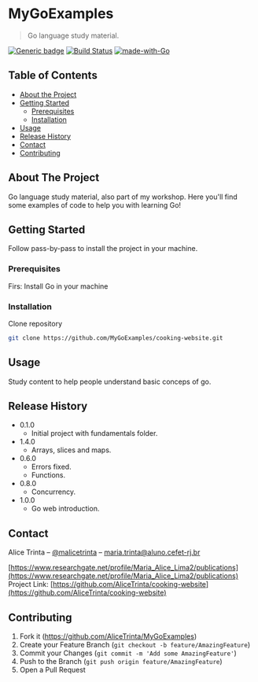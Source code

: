# MyGoExamples
>Go language study material.


[![Generic badge](https://img.shields.io/badge/Version-FINAL-<COLOR>.svg)](https://shields.io/)
[![Build Status][travis-image]][travis-url]
[![made-with-Go](https://img.shields.io/badge/Made%20with-Go-1f425f.svg)](http://golang.org)

<!-- TABLE OF CONTENTS -->
## Table of Contents

* [About the Project](#about-the-project)
* [Getting Started](#getting-started)
  * [Prerequisites](#prerequisites)
  * [Installation](#installation)
* [Usage](#usage)
* [Release History](#release-history)
* [Contact](#contact)
* [Contributing](#contributing)



<!-- ABOUT THE PROJECT -->
## About The Project
Go language study material, also part of my workshop.
Here you'll find some examples of code to help you with learning Go!



<!-- GETTING STARTED -->
## Getting Started

Follow pass-by-pass to install the project in your machine.

### Prerequisites

Firs: Install Go in your machine

### Installation

Clone repository
```sh
git clone https://github.com/MyGoExamples/cooking-website.git
```



<!-- USAGE -->
## Usage
Study content to help people understand basic conceps of go.



<!-- RELEASE HISTORY -->
## Release History

* 0.1.0
    * Initial project with fundamentals folder.
* 1.4.0
    * Arrays, slices and maps.
* 0.6.0
    * Errors fixed.
    * Functions.
* 0.8.0
    * Concurrency.
* 1.0.0
    * Go web introduction.


<!-- CONTACT -->
## Contact

Alice Trinta – [@malicetrinta](https://www.instagram.com/malicetrinta/) – maria.trinta@aluno.cefet-rj.br

[https://www.researchgate.net/profile/Maria_Alice_Lima2/publications](https://www.researchgate.net/profile/Maria_Alice_Lima2/publications)
Project Link: [https://github.com/AliceTrinta/cooking-website](https://github.com/AliceTrinta/cooking-website)



<!-- CONTRIBUTING -->
## Contributing

1. Fork it (<https://github.com/AliceTrinta/MyGoExamples>)
2. Create your Feature Branch (`git checkout -b feature/AmazingFeature`)
3. Commit your Changes (`git commit -m 'Add some AmazingFeature'`)
4. Push to the Branch (`git push origin feature/AmazingFeature`)
5. Open a Pull Request

<!-- Markdown link & img dfn's -->
[npm-image]: https://img.shields.io/npm/v/datadog-metrics.svg?style=flat-square
[npm-url]: https://npmjs.org/package/datadog-metrics
[npm-downloads]: https://img.shields.io/npm/dm/datadog-metrics.svg?style=flat-square
[travis-image]: https://img.shields.io/travis/dbader/node-datadog-metrics/master.svg?style=flat-square
[travis-url]: https://travis-ci.org/dbader/node-datadog-metrics
[wiki]: https://github.com/yourname/yourproject/wiki
